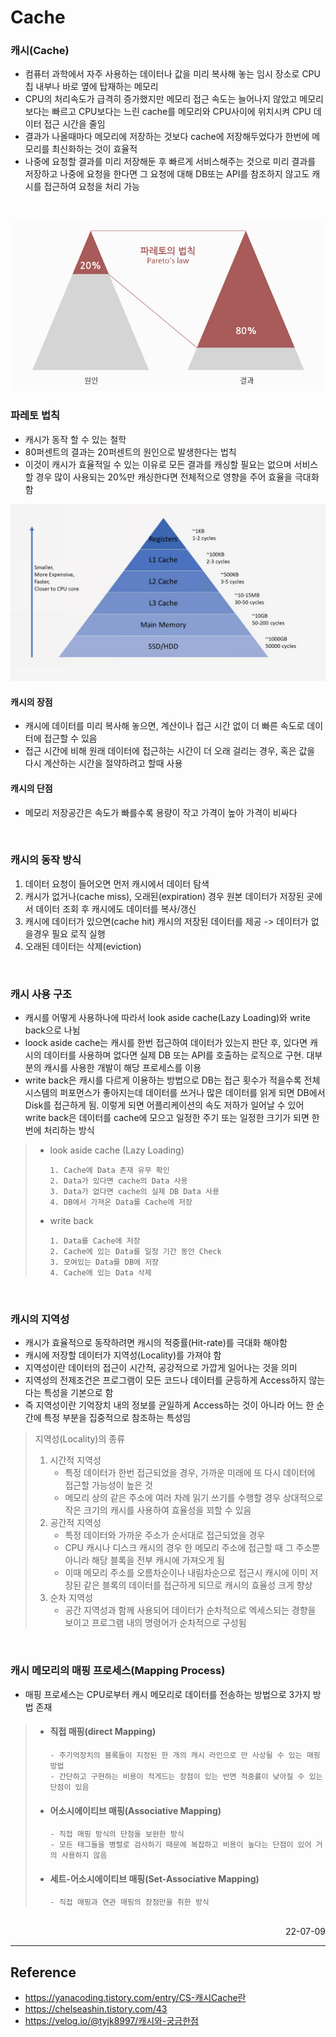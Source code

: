 # Cache

### 캐시(Cache)
- 컴퓨터 과학에서 자주 사용하는 데이터나 값을 미리 복사해 놓는 임시 장소로 CPU 칩 내부나 바로 옆에 탑재하는 메모리
- CPU의 처리속도가 급격히 증가했지만 메모리 접근 속도는 늘어나지 않았고 메모리보다는 빠르고 CPU보다는 느린 cache를 메모리와 CPU사이에 위치시켜 CPU 데이터 접근 시간을 줄임
- 결과가 나올때마다 메모리에 저장하는 것보다 cache에 저장해두었다가 한번에 메모리를 최신화하는 것이 효율적
- 나중에 요청할 결과를 미리 저장해둔 후 빠르게 서비스해주는 것으로 미리 결과를 저장하고 나중에 요청을 한다면 그 요청에 대해 DB또는 API를 참조하지 않고도 캐시를 접근하여 요청을 처리 가능

<br>

![Pareto's law](./img/pareto.png)

### 파레토 법칙
- 캐시가 동작 할 수 있는 철학
- 80퍼센트의 결과는 20퍼센트의 원인으로 발생한다는 법칙
- 이것이 캐시가 효율적일 수 있는 이유로 모든 결과를 캐싱할 필요는 없으며 서비스할 경우 많이 사용되는 20%만 캐싱한다면 전체적으로 영향을 주어 효율을 극대화 함

![Cache](./img/cache.png)

#### 캐시의 장점
- 캐시에 데이터를 미리 복사해 놓으면, 계산이나 접근 시간 없이 더 빠른 속도로 데이터에 접근할 수 있음
- 접근 시간에 비해 원래 데이터에 접근하는 시간이 더 오래 걸리는 경우, 혹은 값을 다시 계산하는 시간을 절약하려고 할때 사용

#### 캐시의 단점
- 메모리 저장공간은 속도가 빠를수록 용량이 작고 가격이 높아 가격이 비싸다

<br>

### 캐시의 동작 방식
1. 데이터 요청이 들어오면 먼저 캐시에서 데이터 탐색
2. 캐시가 없거나(cache miss), 오래된(expiration) 경우 원본 데이터가 저장된 곳에서 데이터 조회 후 캐시에도 데이터를 복사/갱신
3. 캐시에 데이터가 있으면(cache hit) 캐시의 저장된 데이터를 제공 -> 데이터가 없을경우 필요 로직 실행
4. 오래된 데이터는 삭제(eviction) 

<br>

### 캐시 사용 구조
-  캐시를 어떻게 사용하나에 따라서 look aside cache(Lazy Loading)와 write back으로 나뉨
- loock aside cache는 캐시를 한번 접근하여 데이터가 있는지 판단 후, 있다면 캐시의 데이터를 사용하며 없다면 실제 DB 또는 API를 호출하는 로직으로 구현. 대부분의 캐시를 사용한 개발이 해당 프로세스를 이용
- write back은 캐시를 다르게 이용하는 방법으로 DB는 접근 횟수가 적을수록 전체 시스템의 퍼포먼스가 좋아지는데 데이터를 쓰거나 많은 데이터를 읽게 되면 DB에서 Disk를 접근하게 됨. 이렇게 되면 어플리케이션의 속도 저하가 일어날 수 있어 write back은 데이터를 cache에 모으고 일정한 주기 또는 일정한 크기가 되면 한번에 처리하는 방식
>- look aside cache (Lazy Loading)
>
>       1. Cache에 Data 존재 유무 확인
>       2. Data가 있다면 cache의 Data 사용
>       3. Data가 없다면 cache의 실제 DB Data 사용
>       4. DB에서 가져온 Data를 Cache에 저장
>- write back
>
>       1. Data를 Cache에 저장
>       2. Cache에 있는 Data를 일정 기간 동안 Check
>       3. 모여있는 Data를 DB에 저장
>       4. Cache에 있는 Data 삭제


<br>

### 캐시의 지역성
- 캐시가 효율적으로 동작하려면 캐시의 적중률(Hit-rate)를 극대화 해야함
- 캐시에 저장할 데이터가 지역성(Locality)를 가져야 함
- 지역성이란 데이터의 접근이 시간적, 공강적으로 가깝게 일어나는 것을 의미
- 지역성의 전제조건은 프로그램이 모든 코드나 데이터를 균등하게 Access하지 않는다는 특성을 기본으로 함
- 즉 지역성이란 기억장치 내의 정보를 균일하게 Access하는 것이 아니라 어느 한 순간에 특정 부분을 집중적으로 참조하는 특성임
> 지역성(Locality)의 종류
>1. 시간적 지역성
>       - 특정 데이터가 한번 접근되었을 경우, 가까운 미래에 또 다시 데이터에 접근할 가능성이 높은 것
>       - 메모리 상의 같은 주소에 여러 차례 읽기 쓰기를 수행할 경우 상대적으로 작은 크기의 캐시를 사용하여 효율성을 꾀할 수 있음
>2. 공간적 지역성
>       - 특정 데이터와 가까운 주소가 순서대로 접근되었을 경우
>       - CPU 캐시나 디스크 캐시의 경우 한 메모리 주소에 접근할 때 그 주소뿐 아니라 해당 블록을 전부 캐시에 가져오게 됨
>       - 이때 메모리 주소를 오름차순이나 내림차순으로 접근시 캐시에 이미 저장된 같은 블록의 데이터를 접근하게 되므로 캐시의 효율성 크게 향상
>3. 순차 지역성
>       - 공간 지역성과 함께 사용되어 데이터가 순차적으로 엑세스되는 경향을 보이고 프로그램 내의 명령어가 순차적으로 구성됨

<br>

### 캐시 메모리의 매핑 프로세스(Mapping Process)
- 매핑 프로세스는 CPU로부터 캐시 메모리로 데이터를 전송하는 방법으로 3가지 방법 존재
>- #### 직접 매핑(direct Mapping)
>       - 주기억장치의 블록들이 지정된 한 개의 캐시 라인으로 만 사상될 수 있는 매핑 방법
>       - 간단하고 구현하는 비용이 적게드는 장점이 있는 반면 적중률이 낮아질 수 있는 단점이 있음
>- #### 어소시에이티브 매핑(Associative Mapping)
>       - 직접 매핑 방식의 단점을 보완한 방식
>       - 모든 태그들을 병렬로 검사하기 때문에 복잡하고 비용이 높다는 단점이 있어 거의 사용하지 않음
>- #### 세트-어소시에이티브 매핑(Set-Associative Mapping)
>       - 직접 매핑과 연관 매핑의 장점만을 취한 방식


<br>

<div style="text-align: right">22-07-09</div>

-------

## Reference
- https://yanacoding.tistory.com/entry/CS-캐시Cache란
- https://chelseashin.tistory.com/43
- https://velog.io/@tyjk8997/캐시와-궁금한점